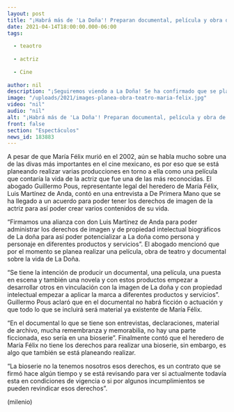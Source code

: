 ```yaml
---
layout: post
title: "¡Habrá más de 'La Doña'! Preparan documental, película y obra de teatro de María Félix"
date: 2021-04-14T18:00:00.000-06:00
tags:
  
  - teaotro
  
  - actriz
  
  - Cine
  
author: nil
description: "¡Seguiremos viendo a La Doña! Se ha confirmado que se planean realizar varias producciones de María Félix entre ellas una película. "
image: "/uploads/2021/images-planea-obra-teatro-maria-felix.jpg"
video: "nil"
audio: "nil"
alt: "¡Habrá más de 'La Doña'! Preparan documental, película y obra de teatro de María Félix"
front: false
section: "Espectáculos"
news_id: 183883
---
```


A pesar de que María Félix murió en el 2002, aún se habla mucho sobre una de las divas más importantes en el cine mexicano, es por eso que se está planeando realizar varias producciones en torno a ella como una película que contaría la vida de la actriz que fue una de las más reconocidas. El abogado Guillermo Pous, representante legal del heredero de María Félix, Luis Martínez de Anda, contó en una entrevista a De Primera Mano que se ha llegado a un acuerdo para poder tener los derechos de imagen de la actriz para así poder crear varios contenidos de su vida. 

“Firmamos una alianza con don Luis Martínez de Anda para poder administrar los derechos de imagen y de propiedad intelectual biográficos de La doña para así poder potencializar a La doña como persona y personaje en diferentes productos y servicios”. El abogado mencionó que por el momento se planea realizar una película, obra de teatro y documental sobre la vida de La Doña. 

“Se tiene la intención de producir un documental, una película, una puesta en escena y también una novela y con estos productos empezar a desarrollar otros en vinculación con la imagen de La doña y con propiedad intelectual empezar a aplicar la marca a diferentes productos y servicios”. Guillermo Pous aclaró que en el documental no habrá ficción o actuación y que todo lo que se incluirá será material ya existente de María Félix. 

“En el documental lo que se tiene son entrevistas, declaraciones, material de archivo, mucha remembranza y memorabilia, no hay una parte ficcionada, eso sería en una bioserie”. Finalmente contó que el heredero de María Félix no tiene los derechos para realizar una bioserie, sin embargo, es algo que también se está planeando realizar. 

“La bioserie no la tenemos nosotros esos derechos, es un contrato que se firmó hace algún tiempo y se está revisando para ver si actualmente todavía esta en condiciones de vigencia o si por algunos incumplimientos se pueden revindicar esos derechos”. 

(milenio)